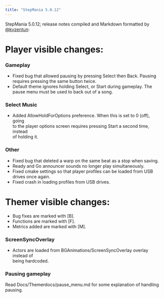 ```yaml
---
title: "StepMania 5.0.12"
---
```


StepMania 5.0.12; release notes compiled and Markdown formatted by [@kyzentun](https://github.com/kyzentun):

Player visible changes:
=======================

### Gameplay

*   Fixed bug that allowed pausing by pressing Select then Back. Pausing  
    requires pressing the same button twice.
*   Default theme ignores holding Select, or Start during gameplay. The  
    pause menu must be used to back out of a song.

### Select Music

*   Added AllowHoldForOptions preference. When this is set to 0 (off), going  
    to the player options screen requires pressing Start a second time, instead  
    of holding it.

### Other

*   Fixed bug that deleted a warp on the same beat as a stop when saving.
*   Ready and Go announcer sounds no longer play simultaneously.
*   Fixed cmake settings so that player profiles can be loaded from USB drives once again.
*   Fixed crash in loading profiles from USB drives.

Themer visible changes:
=======================

*   Bug fixes are marked with \[B\].
*   Functions are marked with \[F\].
*   Metrics added are marked with \[M\].

### ScreenSyncOverlay

*   Actors are loaded from BGAnimations/ScreenSyncOverlay overlay instead of  
    being hardcoded.

### Pausing gameplay

Read Docs/Themerdocs/pause\_menu.md for some explanation of handling pausing.